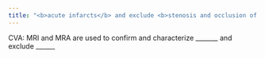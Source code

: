 ```yaml
---
title: "<b>acute infarcts</b> and exclude <b>stenosis and occlusion of the intracranial vessels</b>"
---
```

CVA: MRI and MRA are used to confirm and characterize _______ and exclude ______

